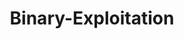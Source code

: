 ---
layout: tag-list
type: tag
title: Binary-Exploitation
slug: Binary-Exploitation
category: Tag
sidebar: false
description: >
   MariaDB es un sistema de gestión de bases de datos derivado de MySQL.
---